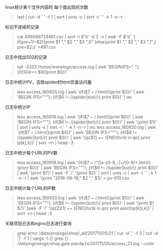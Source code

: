 

linux统计某个文件内容的 每个值出现的次数
> last | cut -d ' ' -f 1 | sort | uniq -c | sort -t ' ' -k 1 -n -r

标记不连续的记录
> cat 499099733461.csv | sort -t $'\t' -k 2 -n | awk -F $'\t' '{ if(pre+1!=$2){print $1 "," $2 "," $3 ",0" }else{print $1 "," $2 "," $3 ",1";} pre=$2;}' >497.csv

日志中找出502的记录
> tail -3333 /home/wwwlogs/access.log | awk 'BEGIN{FS=" "}; {if(504== $9){print $0}}'

日志中统计PV，去除spider的html页面访问量
> less access_160920.log | awk '{if($7 ~ /\.html/){print $0}}' | awk 'BEGIN {FS="\""}; {if($6 !~ /(spider|bot)/){ print $0}}' | wc

日志中统计IP 
> less access_160918.log | awk '{if($7 ~ /\.html/){print $0}}' | awk 'BEGIN {FS="\""}; {if($6 !~ /(spider|bot)/){ print $0}}' | awk '{print $1}' | sort | uniq -c | sort -t ' ' -k 1 -n -r | wc
> less access_160920.log | awk '{if($7 ~ /\.html/){print $0}}' | awk 'BEGIN {FS="\""}; {if($6 !~ /(spider|bot)/){ print $0}}' | awk '{ip[$1] ++ }END{for(k in ip){ print ip[k],k}}' | sort -rn | head -3


日志中统计每个URL的PV数
> less access_160919.log | awk '{if($7 ~ /^\/[a-z0-9_-]+\/[0-9]+\.html/){print $0}}' | awk 'BEGIN {FS="\""}; {if($6 !~ /(spider|bot)/){ print $0}}' | awk '{print $7}' | awk -F '/' '{print $2}' | sort | uniq -c | sort -t ' ' -k 1 -n -r | awk '{print "2016-09-19," $2 "," $1}' > pv-919.csv

日志中统计每个URL的IP数
> less access_160920.log | awk '{if($7 ~ /\.html/){print $0}}' | awk 'BEGIN {FS="\""}; {if($6 !~ /(spider|bot)/){ print $0}}' | awk '{print $1 $7}' |awk -F '/' '{ip[$2][$1] ++ }END{for(k in ip){ print asort(ip[k]),k}}' | sort -rn | head -3

关联项目日志和nginx日志进行查询
> grep error /data/projlogs/shop/_all/201711/05/21 | cut -d ',' -f 3 | cut -d ']' -f 1 | xargs -I {} grep {}  /data/nginxlogs/shop.gate.panda.tv/201711/05/access_21.log --color
